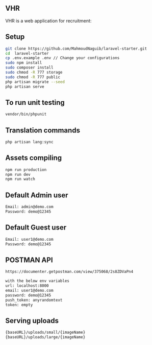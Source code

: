 ## VHR

VHR is a web application for recruitment:
## Setup

```bash
git clone https://github.com/MahmoudNaguib/laravel-starter.git
cd  laravel-starter
cp .env.example .env // Change your configurations
sudo npm install
sudo composer install
sudo chmod -R 777 storage
sudo chmod -R 777 public
php artisan migrate --seed
php artisan serve
```
## To run unit testing
```bash
vendor/bin/phpunit
```

## Translation commands
```bash
php artisan lang:sync
```

## Assets compiling
```bash
npm run production
npm run dev
npm run watch
```



## Default Admin user
```bash
Email: admin@demo.com
Password: demo@12345
```
## Default Guest user
```bash
Email: user1@demo.com
Password: demo@12345
```
## POSTMAN API
```bash
https://documenter.getpostman.com/view/375068/2s8ZDVaPn4

with the below env variables
url: localhost:8000
email: user1@demo.com
password: demo@12345
push_token: anyrandomtext
token: empty
```
## Serving uploads
```bash
{baseURL}/uploads/small/{imageName}
{baseURL}/uploads/large/{imageName}
